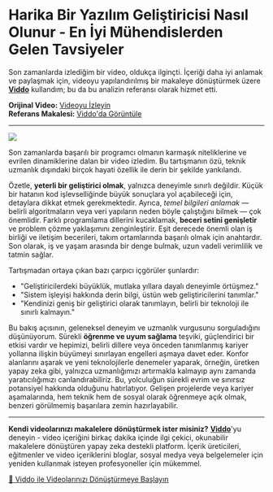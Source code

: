 # Harika Bir Yazılım Geliştiricisi Nasıl Olunur - En İyi Mühendislerden Gelen Tavsiyeler

Son zamanlarda izlediğim bir video, oldukça ilginçti. İçeriği daha iyi anlamak ve paylaşmak için, videoyu yapılandırılmış bir makaleye dönüştürmek üzere **[Viddo](https://viddo.pro/)** kullandım; bu da bu analizin referansı olarak hizmet etti.

**Orijinal Video:** [Videoyu İzleyin](https://www.youtube.com/watch?v=suATPK45sjk)  
**Referans Makalesi:** [Viddo'da Görüntüle](https://viddo.pro/zh/video-result/5e13f14e-8bc1-4131-81f1-2a5c9b9957cc)

---

![](https://www.youtube.com/embed/suATPK45sjk)

Son zamanlarda başarılı bir programcı olmanın karmaşık niteliklerine ve evrilen dinamiklerine dalan bir video izledim. Bu tartışmanın özü, teknik uzmanlık dışındaki birçok hayati özellik ile derin bir şekilde yankılandı.

Özetle, **yeterli bir geliştirici olmak**, yalnızca deneyimle sınırlı değildir. Küçük bir hatanın kod işlevselliğinde büyük sonuçlara yol açabileceği için, detaylara dikkat etmek gerekmektedir. Ayrıca, *temel bilgileri anlamak* — belirli algoritmaların veya veri yapıların neden böyle çalıştığını bilmek — çok önemlidir. Farklı programlama dillerini kucaklamak, **beceri setini genişletir** ve problem çözme yaklaşımını zenginleştirir. Eşit derecede önemli olan iş birliği ve iletişim becerileri, takım ortamlarında başarılı olmak için anahtardır. Son olarak, iş ve yaşam arasında bir denge bulmak, uzun vadeli verimlilik ve tatmin sağlar.

Tartışmadan ortaya çıkan bazı çarpıcı içgörüler şunlardır:
- "Geliştiricilerdeki büyüklük, mutlaka yıllara dayalı deneyimle örtüşmez."
- "Sistem işleyişi hakkında derin bilgi, üstün web geliştiricilerini tanımlar."
- "Kendinizi geniş bir geliştirici olarak tanımlayın, belirli bir teknoloji ile sınırlı kalmayın."

Bu bakış açısının, geleneksel deneyim ve uzmanlık vurgusunu sorguladığını düşünüyorum. Sürekli **öğrenme ve uyum sağlama** teşviki, güçlendirici bir etkisi vardır ve hepimizi, belirli dillere veya önceden tanımlanmış kariyer yollarına ilişkin büyümeyi sınırlayan engelleri aşmaya davet eder. Konfor alanlarını aşarak ve yeni teknolojilerle denemeler yaparak, örneğin, üretken yapay zeka gibi, yalnızca uzmanlığımızı artırmakla kalmayıp aynı zamanda yaratıcılığımızı canlandırabiliriz. Bu, yolculuğun sürekli evrim ve sınırsız potansiyel hakkında olduğunu hatırlatıyor. Gelişen projelerde veya kariyer aşamalarında, hem teknik hem de sosyal olarak öğrenmeye açık olmak, benzeri görülmemiş başarılara zemin hazırlayabilir.

---

**Kendi videolarınızı makalelere dönüştürmek ister misiniz?** **[Viddo](https://viddo.pro/)**'yu deneyin - video içeriğini birkaç dakika içinde ilgi çekici, okunabilir makalelere dönüştüren yapay zeka destekli platform. İçerik üreticileri, eğitmenler ve video içeriklerini bloglar, sosyal medya veya belgelemeler için yeniden kullanmak isteyen profesyoneller için mükemmel. 

[🚀 Viddo ile Videolarınızı Dönüştürmeye Başlayın](https://viddo.pro/)